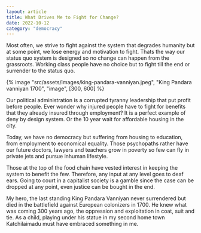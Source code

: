 ```yaml
---
layout: article
title: What Drives Me to Fight for Change?
date: 2022-10-12
category: "democracy"
---
```


Most often, we strive to fight against the system that degrades humanity but at some point, we lose energy and motivation to fight. Thats the way our status quo system is designed so no change can happen from the grassroots. Working class people have no choice but to fight till the end or surrender to the status quo.

<!-- excerpt -->

{% image "src/assets/images/king-pandara-vanniyan.jpeg", "King Pandara vanniyan 1700", "image", [300, 600] %}

Our political administration is a corrupted tyranny leadership that put profit before people. Ever wonder why injured people have to fight for benefits that they already insured through employment? It is a perfect example of deny by design system. Or the 10 year wait for affordable housing in the city.

Today, we have no democracy but suffering from housing to education, from employment to economical equality. Those psychopaths rather have our future doctors, lawyers and teachers grow in poverty so few can fly in private jets and pursue inhuman lifestyle.

Those at the top of the food chain have vested interest in keeping the system to benefit the few. Therefore, any input at any level goes to deaf ears. Going to court in a capitalist society is a gamble since the case can be dropped at any point, even justice can be bought in the end.

My hero, the last standing King Pandara Vanniyan never surrendered but died in the battlefield against European colonizers in 1700. He knew what was coming 300 years ago, the oppression and exploitation in coat, suit and tie. As a child, playing under his statue in my second home town Katchilaimadu must have embraced something in me.

